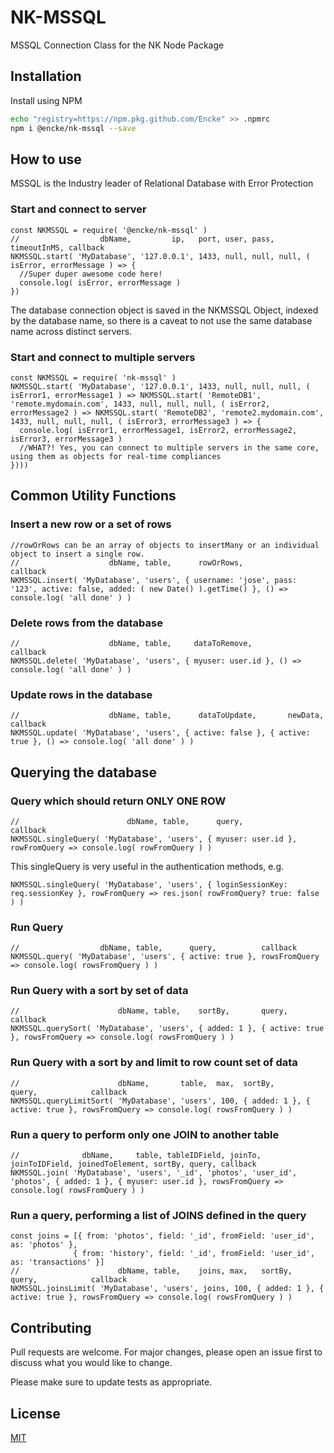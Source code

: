 # NK-MSSQL
MSSQL Connection Class for the NK Node Package

## Installation

Install using NPM

```bash
echo "registry=https://npm.pkg.github.com/Encke" >> .npmrc
npm i @encke/nk-mssql --save
```

## How to use

MSSQL is the Industry leader of Relational Database with Error Protection

### Start and connect to server
```node
const NKMSSQL = require( '@encke/nk-mssql' )
//                  dbName,         ip,   port, user, pass, timeoutInMS, callback
NKMSSQL.start( 'MyDatabase', '127.0.0.1', 1433, null, null, null, ( isError, errorMessage ) => {
  //Super duper awesome code here!
  console.log( isError, errorMessage )
})
```
The database connection object is saved in the NKMSSQL Object, indexed by the database name, so there is a caveat to not use the same database name across distinct servers.

### Start and connect to multiple servers
```node
const NKMSSQL = require( 'nk-mssql' )
NKMSSQL.start( 'MyDatabase', '127.0.0.1', 1433, null, null, null, ( isError1, errorMessage1 ) => NKMSSQL.start( 'RemoteDB1', 'remote.mydomain.com', 1433, null, null, null, ( isError2, errorMessage2 ) => NKMSSQL.start( 'RemoteDB2', 'remote2.mydomain.com', 1433, null, null, null, ( isError3, errorMessage3 ) => {
  console.log( isError1, errorMessage1, isError2, errorMessage2, isError3, errorMessage3 )
  //WHAT?! Yes, you can connect to multiple servers in the same core, using them as objects for real-time compliances
})))
```

## Common Utility Functions

### Insert a new row or a set of rows
```node
//rowOrRows can be an array of objects to insertMany or an individual object to insert a single row.
//                    dbName, table,      rowOrRows,                                                                        callback
NKMSSQL.insert( 'MyDatabase', 'users', { username: 'jose', pass: '123', active: false, added: ( new Date() ).getTime() }, () => console.log( 'all done' ) )
```

### Delete rows from the database
```node
//                    dbName, table,     dataToRemove,                      callback
NKMSSQL.delete( 'MyDatabase', 'users', { myuser: user.id }, () => console.log( 'all done' ) )
```

### Update rows in the database
```node
//                    dbName, table,      dataToUpdate,       newData,        callback
NKMSSQL.update( 'MyDatabase', 'users', { active: false }, { active: true }, () => console.log( 'all done' ) )
```

## Querying the database

### Query which should return ONLY ONE ROW
```node
//                        dbName, table,      query,                              callback
NKMSSQL.singleQuery( 'MyDatabase', 'users', { myuser: user.id }, rowFromQuery => console.log( rowFromQuery ) )
```
This singleQuery is very useful in the authentication methods, e.g.
```node
NKMSSQL.singleQuery( 'MyDatabase', 'users', { loginSessionKey: req.sessionKey }, rowFromQuery => res.json( rowFromQuery? true: false ) )
```

### Run Query
```node
//                  dbName, table,      query,          callback
NKMSSQL.query( 'MyDatabase', 'users', { active: true }, rowsFromQuery => console.log( rowsFromQuery ) )
```

### Run Query with a sort by set of data
```node
//                      dbName, table,    sortBy,       query,              callback
NKMSSQL.querySort( 'MyDatabase', 'users', { added: 1 }, { active: true }, rowsFromQuery => console.log( rowsFromQuery ) )
```

### Run Query with a sort by and limit to row count set of data
```node
//                      dbName,       table,  max,  sortBy,       query,            callback
NKMSSQL.queryLimitSort( 'MyDatabase', 'users', 100, { added: 1 }, { active: true }, rowsFromQuery => console.log( rowsFromQuery ) )
```

### Run a query to perform only one JOIN to another table
```node
//              dbName,     table, tableIDField, joinTo, joinToIDField, joinedToElement, sortBy, query, callback
NKMSSQL.join( 'MyDatabase', 'users', '_id', 'photos', 'user_id', 'photos', { added: 1 }, { myuser: user.id }, rowsFromQuery => console.log( rowsFromQuery ) )
```

### Run a query, performing a list of JOINS defined in the query
```node
const joins = [{ from: 'photos', field: '_id', fromField: 'user_id', as: 'photos' },
              { from: 'history', field: '_id', fromField: 'user_id', as: 'transactions' }]
//                      dbName, table,    joins, max,   sortBy,       query,            callback
NKMSSQL.joinsLimit( 'MyDatabase', 'users', joins, 100, { added: 1 }, { active: true }, rowsFromQuery => console.log( rowsFromQuery ) )
```

## Contributing
Pull requests are welcome. For major changes, please open an issue first to discuss what you would like to change.

Please make sure to update tests as appropriate.

## License
[MIT](https://choosealicense.com/licenses/mit/)
